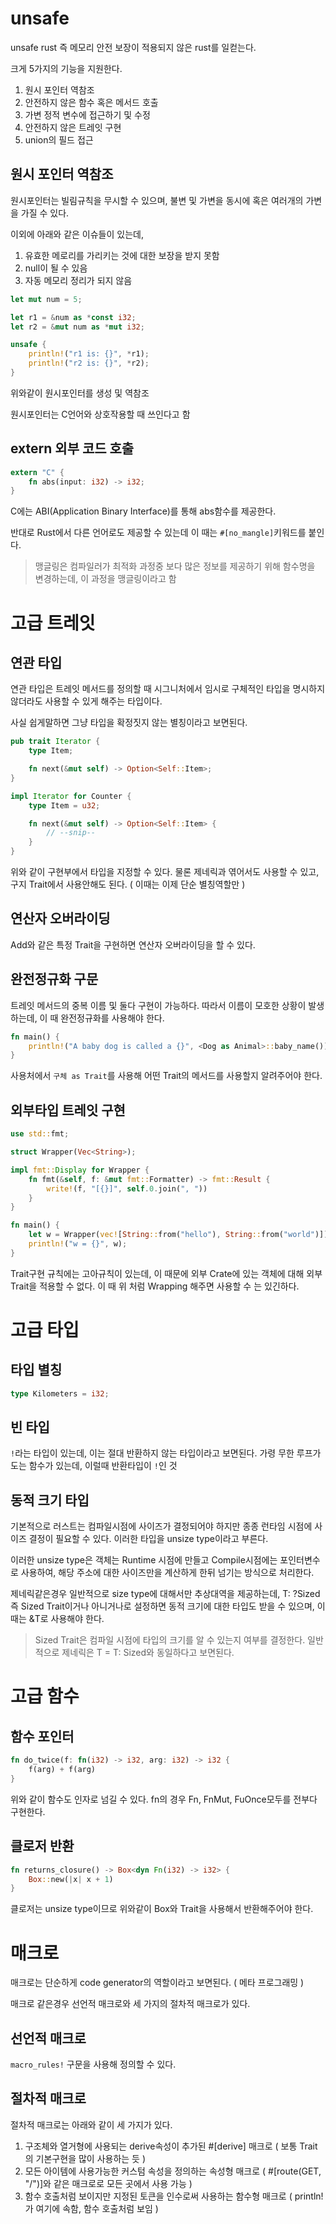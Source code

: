 # unsafe

unsafe rust 즉 메모리 안전 보장이 적용되지 않은 rust를 일컫는다.

크게 5가지의 기능을 지원한다.

1. 원시 포인터 역참조
2. 안전하지 않은 함수 혹은 메서드 호출
3. 가변 정적 변수에 접근하기 및 수정
4. 안전하지 않은 트레잇 구현
5. union의 필드 접근

## 원시 포인터 역참조

원시포인터는 빌림규칙을 무시할 수 있으며, 불변 및 가변을 동시에 혹은 여러개의 가변을 가질 수 있다.

이외에 아래와 같은 이슈들이 있는데,
1. 유효한 메로리를 가리키는 것에 대한 보장을 받지 못함
2. null이 될 수 있음
3. 자동 메모리 정리가 되지 않음

```rust
let mut num = 5;

let r1 = &num as *const i32;
let r2 = &mut num as *mut i32;

unsafe {
    println!("r1 is: {}", *r1);
    println!("r2 is: {}", *r2);
}
```
위와같이 원시포인터를 생성 및 역참조

원시포인터는 C언어와 상호작용할 때 쓰인다고 함

## extern 외부 코드 호출

```rust
extern "C" {
    fn abs(input: i32) -> i32;
}
```
C에는 ABI(Application Binary Interface)를 통해 abs함수를 제공한다.

반대로 Rust에서 다른 언어로도 제공할 수 있는데 이 때는 `#[no_mangle]`키워드를 붙인다.
> 맹글링은 컴파일러가 최적화 과정중 보다 많은 정보를 제공하기 위해 함수명을 변경하는데, 이 과정을 맹글링이라고 함

# 고급 트레잇

## 연관 타입

연관 타입은 트레잇 메서드를 정의할 때 시그니처에서 임시로 구체적인 타입을 명시하지 않더라도 사용할 수 있게 해주는 타입이다.

사실 쉽게말하면 그냥 타입을 확정짓지 않는 별칭이라고 보면된다.

```rust
pub trait Iterator {
    type Item;

    fn next(&mut self) -> Option<Self::Item>;
}

impl Iterator for Counter {
    type Item = u32;

    fn next(&mut self) -> Option<Self::Item> {
        // --snip--
    }
}
```
위와 같이 구현부에서 타입을 지정할 수 있다. 물론 제네릭과 엮어서도 사용할 수 있고, 구지 Trait에서 사용안해도 된다. ( 이때는 이제 단순 별칭역할만 )

## 연산자 오버라이딩

Add와 같은 특정 Trait을 구현하면 연산자 오버라이딩을 할 수 있다.

## 완전정규화 구문

트레잇 메서드의 중복 이름 및 둘다 구현이 가능하다. 따라서 이름이 모호한 상황이 발생하는데, 이 때 완전정규화를 사용해야 한다.

```rust
fn main() {
    println!("A baby dog is called a {}", <Dog as Animal>::baby_name());
}
```
사용처에서 `구체 as Trait`를 사용해 어떤 Trait의 메서드를 사용할지 알려주어야 한다.

## 외부타입 트레잇 구현

```rust
use std::fmt;

struct Wrapper(Vec<String>);

impl fmt::Display for Wrapper {
    fn fmt(&self, f: &mut fmt::Formatter) -> fmt::Result {
        write!(f, "[{}]", self.0.join(", "))
    }
}

fn main() {
    let w = Wrapper(vec![String::from("hello"), String::from("world")]);
    println!("w = {}", w);
}
```
Trait구현 규칙에는 고아규칙이 있는데, 이 때문에 외부 Crate에 있는 객체에 대해 외부 Trait을 적용할 수 없다.
이 때 위 처럼 Wrapping 해주면 사용할 수 는 있긴하다.

# 고급 타입

## 타입 별칭

```rust
type Kilometers = i32;
```

## 빈 타입

`!`라는 타입이 있는데, 이는 절대 반환하지 않는 타입이라고 보면된다.
가령 무한 루프가 도는 함수가 있는데, 이럴때 반환타입이 `!`인 것

## 동적 크기 타입

기본적으로 러스트는 컴파일시점에 사이즈가 결정되어야 하지만 종종 런타임 시점에 사이즈 결정이 필요할 수 있다. 이러한 타입을 unsize type이라고 부른다.

이러한 unsize type은 객체는 Runtime 시점에 만들고 Compile시점에는 포인터변수로 사용하여, 해당 주소에 대한 사이즈만을 계산하게 한뒤 넘기는 방식으로 처리한다.

제네릭같은경우 일반적으로 size type에 대해서만 추상대역을 제공하는데, T: ?Sized 즉 Sized Trait이거나 아니거나로 설정하면 동적 크기에 대한 타입도 받을 수 있으며,
이때는 &T로 사용해야 한다.
> Sized Trait은 컴파일 시점에 타입의 크기를 알 수 있는지 여부를 결정한다. 일반적으로 제네릭은 T = T: Sized와 동일하다고 보면된다.

# 고급 함수

## 함수 포인터

```rust
fn do_twice(f: fn(i32) -> i32, arg: i32) -> i32 {
    f(arg) + f(arg)
}
```
위와 같이 함수도 인자로 넘길 수 있다. fn의 경우 Fn, FnMut, FuOnce모두를 전부다 구현한다.

## 클로저 반환

```rust
fn returns_closure() -> Box<dyn Fn(i32) -> i32> {
    Box::new(|x| x + 1)
}
```
클로저는 unsize type이므로 위와같이 Box와 Trait을 사용해서 반환해주어야 한다.

# 매크로

매크로는 단순하게 code generator의 역할이라고 보면된다. ( 메타 프로그래밍 )

매크로 같은경우 선언적 매크로와 세 가지의 절차적 매크로가 있다.

## 선언적 매크로

`macro_rules!` 구문을 사용해 정의할 수 있다.

## 절차적 매크로

절차적 매크로는 아래와 같이 세 가지가 있다.

1. 구조체와 열거형에 사용되는 derive속성이 추가된 #[derive] 매크로 ( 보통 Trait의 기본구현을 많이 사용하는 듯 )
2. 모든 아이템에 사용가능한 커스텀 속성을 정의하는 속성형 매크로 ( #[route(GET, "/")]와 같은 매크로로 모든 곳에서 사용 가능 )
3. 함수 호출처럼 보이지만 지정된 토큰을 인수로써 사용하는 함수형 매크로 ( println!가 여기에 속함, 함수 호출처럼 보임 )